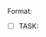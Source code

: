 Format:
- [ ] TASK: <title> (id: T-####)
Why: <1–2 line rationale>
Deliverables: <files / endpoints / artifacts>
Acceptance:
  - <verifiable check>
Depends on: T-####, …
Estimate: S/M/L (S≦2h, M≦1d, L≦3d)
Owner: (unset)
DoD (global): tests passing, docs updated, no schema drift, lint/format clean.
Tags: [core] [api] [db] [math] [adapter] [ui] [ops] [tests]

# Sprint 0 — Project Bootstrap

- [ ] TASK: Bootstrap IndyCalculator Environment (id: T-0001)
Why: Establish the mandated Python venv, dependency pins, and local tooling baseline.
Deliverables: requirements.txt, docs/setup.md, .env.example, pyproject.toml or ruff/black config files.
Acceptance:
  - `docs/setup.md` documents creating the `IndyCalculator` venv, installing pinned requirements, and running `uvicorn app.main:app --reload`.
  - requirements.txt includes pinned versions for FastAPI, SQLAlchemy, Celery, Redis-py, Pandas, NumPy, statsmodels, httpx, tenacity, pytest, black, ruff.
  - `.env.example` lists required env vars (ESI client creds, Postgres DSN, Redis URL) without secrets.
  - Lint/format configs reference the `IndyCalculator` interpreter path.
Estimate: M
Owner: (unset)
Tags: [core] [ops]

- [ ] TASK: Scaffold FastAPI Service Skeleton (id: T-0002)
Why: Provide the service boundary that separates stateful orchestration from the stateless math core.
Deliverables: app/main.py, app/api/__init__.py, app/dependencies.py, app/math/__init__.py, app/config.py, tests/api/test_health.py.
Acceptance:
  - FastAPI app exposes `/health/live`, `/health/ready`, `/health/startup` returning the expected status codes.
  - `app/math` package exports placeholder pure functions with no external imports beyond stdlib/typing.
  - `tests/api/test_health.py` passes via `pytest` in the IndyCalculator venv.
Depends on: T-0001
Estimate: M
Owner: (unset)
Tags: [core] [api] [math]

- [ ] TASK: Establish Postgres Schema & Alembic Migrations (id: T-0003)
Why: Create the durable data model required for rolling averages, reservations, and auditability.
Deliverables: alembic.ini, migrations/env.py, migrations/versions/*_initial_schema.py, docs/schema.md.
Acceptance:
  - Initial migration creates tables `inventory`, `inventory_by_loc`, `acquisitions`, `consumptions`, `industry_jobs`, `buy_orders`, `orderbook_snapshots`, `consumption_log` with keys/indexes per plan.
  - Monetary columns use `NUMERIC(28,4)` and quantity columns use `NUMERIC(20,2)`.
  - Migration adds `inventory_coverage_view` view aggregating location buckets.
  - `alembic upgrade head` runs cleanly against a fresh Postgres container.
Depends on: T-0001, T-0002
Estimate: L
Owner: (unset)
Tags: [db] [ops]

- [ ] TASK: Implement Math Core Primitives with Determinism Tests (id: T-0004)
Why: Encode consume-only costing and lead-time–aware SPP⁺ as pure, testable functions.
Deliverables: indy_math/costing.py, indy_math/spp.py, indy_math/indicators.py, tests/math/test_costing.py, tests/math/test_spp.py, tests/math/test_indicators.py.
Acceptance:
  - `cost_item` handles on-hand consumption, recursive make steps, excess capitalization, and fee pro-rating exactly as described in the constitution.
  - `spp_lead_time_aware` returns identical outputs for repeated runs with identical inputs; tests include zero-depth and high-depth edge cases.
  - Indicator utilities compute moving averages, Bollinger bands, and depth summaries with validation on insufficient data.
  - Math tests achieve 100% coverage of ISK-affecting code paths and run without touching network/DB.
Depends on: T-0002
Estimate: L
Owner: (unset)
Tags: [math] [tests]

- [ ] TASK: Build Provider Adapter Interfaces with Retry/Backoff (id: T-0005)
Why: Encapsulate ESI and price providers with guardrails for cache windows, rate limits, and failover.
Deliverables: app/providers/base.py, app/providers/esi.py, app/providers/adam4eve.py, app/providers/fuzzwork.py, tests/providers/test_contracts.py, docs/providers.md.
Acceptance:
  - Adapters expose typed interfaces matching the plan (jobs, assets, skills, cost indices, price quotes).
  - Exponential backoff with full jitter is applied; exceeding retry threshold raises a circuit-breaker exception.
  - Adapter responses are validated against Pydantic models and reject schema drift.
  - Contract tests use recorded fixtures (no live calls) and simulate rate-limit and failure scenarios.
Depends on: T-0002
Estimate: L
Owner: (unset)
Tags: [adapter] [core] [tests]

- [ ] TASK: Configure Redis Caching & Settings (id: T-0006)
Why: Enforce the required TTLs, last-good fallbacks, and cache-aside strategy for hot paths.
Deliverables: app/cache.py, app/settings.py updates, redis/keys.md, tests/cache/test_cache_policy.py.
Acceptance:
  - Redis helper supports namespaced keys (`price:{provider}:{region}:{type}`, etc.) with TTLs 900s/86400s/3600s/1800s per plan.
  - Cache layer returns last-good values when providers fail and tags staleness metadata for API responses.
  - Tests cover expiry behaviour and last-good fallback, using fakeredis or Redis test container.
  - Settings surface Redis URL via environment variable and integrate with FastAPI dependency wiring.
Depends on: T-0002
Estimate: M
Owner: (unset)
Tags: [core] [ops] [tests]

- [ ] TASK: Implement Inventory & Job Sync Workers (id: T-0007)
Why: Keep stateful reservations and rolling averages aligned with ESI data and acquisitions.
Deliverables: app/workers/__init__.py, app/workers/esi_sync.py, tests/workers/test_esi_sync.py, docs/workflows/esi_sync.md.
Acceptance:
  - Worker pulls ESI jobs/assets respecting cache headers and upserts into Postgres with `SELECT ... FOR UPDATE` to maintain reservations.
  - Excess outputs generate acquisition records with proper unit costs and update rolling averages atomically.
  - Tests simulate new jobs, completed jobs, and cancellations ensuring idempotent updates.
  - Documentation outlines manual re-sync procedure and rate-limit safeguards.
Depends on: T-0003, T-0005, T-0006
Estimate: L
Owner: (unset)
Tags: [core] [db] [adapter] [ops] [tests]

- [ ] TASK: Expose Analytics & Planning APIs (id: T-0008)
Why: Deliver the endpoints that drive SPP⁺, indicators, and planning workflows for the UI.
Deliverables: app/api/routes/analytics.py, app/api/routes/plan.py, schemas/analytics.py, tests/api/test_analytics.py, tests/api/test_plan.py.
Acceptance:
  - `/analytics/indicators` returns cached MA/BB/volatility data with 200/429/503 handling per plan.
  - `/analytics/spp_plus` consumes math core outputs, honors deterministic behaviour, and surfaces diagnostics.
  - `/plan/next-window` produces per-character recommendations while enforcing integer batch constraints and conflict checks.
  - API tests cover happy path, validation errors, and provider outage fallbacks.
Depends on: T-0004, T-0005, T-0006, T-0007
Estimate: L
Owner: (unset)
Tags: [api] [math] [core] [tests]

- [ ] TASK: Wire Celery/APScheduler Schedules (id: T-0009)
Why: Ensure recurring jobs honor cadences and idempotency constraints defined in the plan.
Deliverables: celery_app.py, app/schedules.py, docs/ops/schedules.md, tests/ops/test_schedules.py.
Acceptance:
  - Celery app registers queues for price refresh, indices, ESI sync, indicators, and Discord alerts with staggering and TTL guards.
  - APScheduler configuration seeds the 12-minute price refresh, daily indices, 30-minute job sync, hourly indicators, and 15-minute alerts.
  - Tests verify schedule definitions and idempotent task wrappers (mocked Celery beat context).
  - Documentation includes runbooks for retry storms and manual task triggering.
Depends on: T-0005, T-0006, T-0007
Estimate: M
Owner: (unset)
Tags: [ops] [core]

- [ ] TASK: Scaffold React Dashboard Shell (id: T-0010)
Why: Provide UI entry points for coverage bars, SPP⁺ controls, and planning views.
Deliverables: frontend/package.json, frontend/src/App.tsx, frontend/src/pages/Dashboard.tsx, frontend/src/api/client.ts, frontend/src/components/CoverageBars.tsx, tests/ui/Dashboard.test.tsx.
Acceptance:
  - React app bootstraps via Vite with TypeScript and TanStack Query configured.
  - Dashboard fetches `/state/ui` (mocked) and renders coverage bars using placeholder data bindings.
  - SPP⁺ controls component wires to `/analytics/spp_plus` stub with explainable cost trace panel ready for integration.
  - UI tests (React Testing Library) validate coverage bar rendering and API hook error states.
Depends on: T-0002, T-0008
Estimate: M
Owner: (unset)
Tags: [ui] [api] [tests]

- [ ] TASK: Establish CI Pipeline & Quality Gates (id: T-0011)
Why: Enforce constitution-mandated tests, lint, and determinism checks on every PR.
Deliverables: .github/workflows/ci.yml, scripts/run_tests.sh, scripts/lint.sh, docs/process/ci.md.
Acceptance:
  - CI workflow runs lint (`ruff`), format check (`black --check`), unit/integration tests (`pytest`), and coverage with ≥85% threshold enforcement.
  - Pipeline includes deterministic math test job that executes relevant suites twice to confirm repeatability.
  - Workflow uploads coverage artifact and fails on schema drift by verifying `alembic heads` equals `alembic current`.
  - Documentation states PR requirements (tests, CHANGELOG entry, performance note when hot paths touched).
Depends on: T-0001, T-0004, T-0005, T-0006
Estimate: M
Owner: (unset)
Tags: [ops] [tests]
